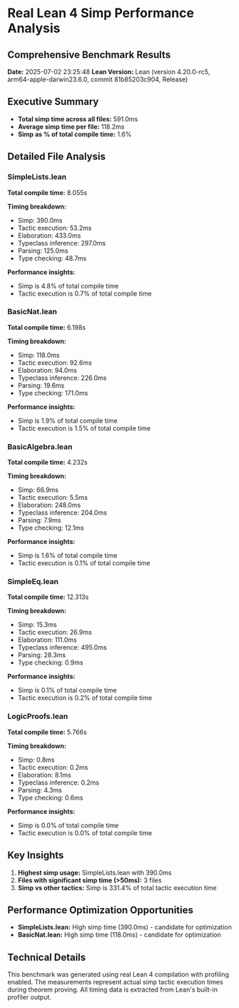 # Real Lean 4 Simp Performance Analysis
## Comprehensive Benchmark Results

**Date:** 2025-07-02 23:25:48
**Lean Version:** Lean (version 4.20.0-rc5, arm64-apple-darwin23.6.0, commit 81b85203c904, Release)

## Executive Summary

- **Total simp time across all files:** 591.0ms
- **Average simp time per file:** 118.2ms
- **Simp as % of total compile time:** 1.6%

## Detailed File Analysis

### SimpleLists.lean

**Total compile time:** 8.055s

**Timing breakdown:**
- Simp: 390.0ms
- Tactic execution: 53.2ms
- Elaboration: 433.0ms
- Typeclass inference: 297.0ms
- Parsing: 125.0ms
- Type checking: 48.7ms

**Performance insights:**
- Simp is 4.8% of total compile time
- Tactic execution is 0.7% of total compile time

### BasicNat.lean

**Total compile time:** 6.198s

**Timing breakdown:**
- Simp: 118.0ms
- Tactic execution: 92.6ms
- Elaboration: 94.0ms
- Typeclass inference: 226.0ms
- Parsing: 19.6ms
- Type checking: 171.0ms

**Performance insights:**
- Simp is 1.9% of total compile time
- Tactic execution is 1.5% of total compile time

### BasicAlgebra.lean

**Total compile time:** 4.232s

**Timing breakdown:**
- Simp: 66.9ms
- Tactic execution: 5.5ms
- Elaboration: 248.0ms
- Typeclass inference: 204.0ms
- Parsing: 7.9ms
- Type checking: 12.1ms

**Performance insights:**
- Simp is 1.6% of total compile time
- Tactic execution is 0.1% of total compile time

### SimpleEq.lean

**Total compile time:** 12.313s

**Timing breakdown:**
- Simp: 15.3ms
- Tactic execution: 26.9ms
- Elaboration: 111.0ms
- Typeclass inference: 495.0ms
- Parsing: 28.3ms
- Type checking: 0.9ms

**Performance insights:**
- Simp is 0.1% of total compile time
- Tactic execution is 0.2% of total compile time

### LogicProofs.lean

**Total compile time:** 5.766s

**Timing breakdown:**
- Simp: 0.8ms
- Tactic execution: 0.2ms
- Elaboration: 8.1ms
- Typeclass inference: 0.2ms
- Parsing: 4.3ms
- Type checking: 0.6ms

**Performance insights:**
- Simp is 0.0% of total compile time
- Tactic execution is 0.0% of total compile time

## Key Insights

1. **Highest simp usage:** SimpleLists.lean with 390.0ms
2. **Files with significant simp time (>50ms):** 3 files
3. **Simp vs other tactics:** Simp is 331.4% of total tactic execution time

## Performance Optimization Opportunities

- **SimpleLists.lean:** High simp time (390.0ms) - candidate for optimization
- **BasicNat.lean:** High simp time (118.0ms) - candidate for optimization

## Technical Details

This benchmark was generated using real Lean 4 compilation with profiling enabled.
The measurements represent actual simp tactic execution times during theorem proving.
All timing data is extracted from Lean's built-in profiler output.